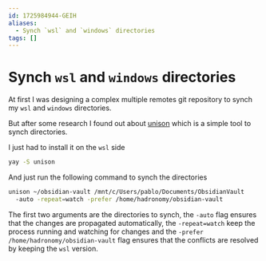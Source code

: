 ```yaml
---
id: 1725984944-GEIH
aliases:
  - Synch `wsl` and `windows` directories
tags: []
---
```


# Synch `wsl` and `windows` directories

At first I was designing a complex multiple remotes git repository to
synch my `wsl` and `windows` directories.

But after some research I found out about [unison](https://github.com/bcpierce00/unison)
which is a simple tool to synch directories.

I just had to install it on the `wsl` side

```bash
yay -S unison
```

And just run the following command to synch the directories

```bash
unison ~/obsidian-vault /mnt/c/Users/pablo/Documents/ObsidianVault
  -auto -repeat=watch -prefer /home/hadronomy/obsidian-vault
```

The first two arguments are the directories to synch, the `-auto` flag
ensures that the changes are propagated automatically, the `-repeat=watch`
keep the process running and watching for changes and
the `-prefer /home/hadronomy/obsidian-vault` flag ensures that the conflicts
are resolved by keeping the `wsl` version.
